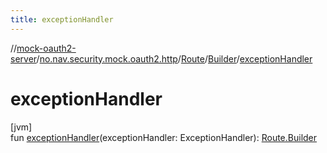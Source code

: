 ```yaml
---
title: exceptionHandler
---
```

//[mock-oauth2-server](../../../../index.html)/[no.nav.security.mock.oauth2.http](../../index.html)/[Route](../index.html)/[Builder](index.html)/[exceptionHandler](exception-handler.html)



# exceptionHandler



[jvm]\
fun [exceptionHandler](exception-handler.html)(exceptionHandler: ExceptionHandler): [Route.Builder](index.html)




